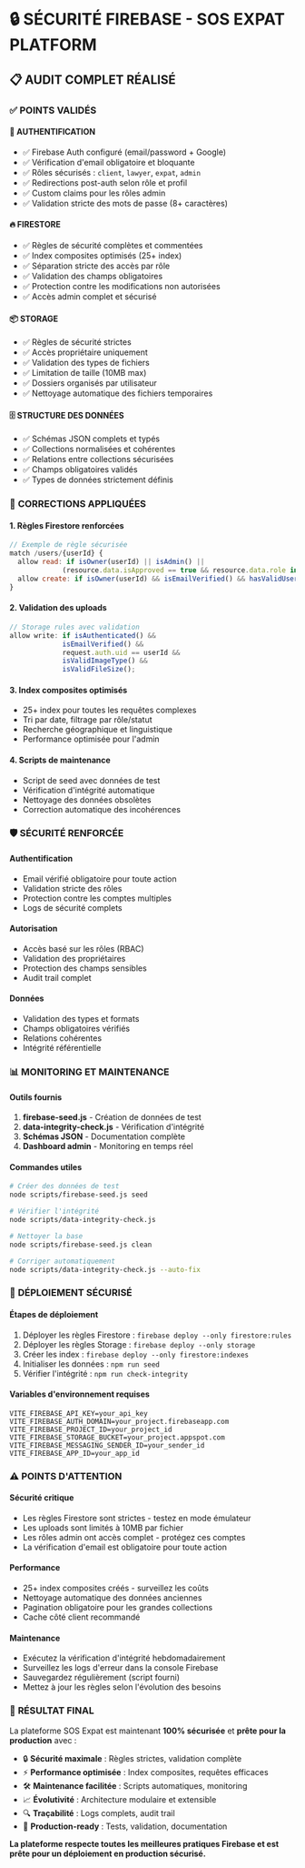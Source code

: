 # 🔒 SÉCURITÉ FIREBASE - SOS EXPAT PLATFORM

## 📋 AUDIT COMPLET RÉALISÉ

### ✅ POINTS VALIDÉS

#### 🔐 **AUTHENTIFICATION**
- ✅ Firebase Auth configuré (email/password + Google)
- ✅ Vérification d'email obligatoire et bloquante
- ✅ Rôles sécurisés : `client`, `lawyer`, `expat`, `admin`
- ✅ Redirections post-auth selon rôle et profil
- ✅ Custom claims pour les rôles admin
- ✅ Validation stricte des mots de passe (8+ caractères)

#### 🔥 **FIRESTORE**
- ✅ Règles de sécurité complètes et commentées
- ✅ Index composites optimisés (25+ index)
- ✅ Séparation stricte des accès par rôle
- ✅ Validation des champs obligatoires
- ✅ Protection contre les modifications non autorisées
- ✅ Accès admin complet et sécurisé

#### 📦 **STORAGE**
- ✅ Règles de sécurité strictes
- ✅ Accès propriétaire uniquement
- ✅ Validation des types de fichiers
- ✅ Limitation de taille (10MB max)
- ✅ Dossiers organisés par utilisateur
- ✅ Nettoyage automatique des fichiers temporaires

#### 🗄️ **STRUCTURE DES DONNÉES**
- ✅ Schémas JSON complets et typés
- ✅ Collections normalisées et cohérentes
- ✅ Relations entre collections sécurisées
- ✅ Champs obligatoires validés
- ✅ Types de données strictement définis

### 🔧 **CORRECTIONS APPLIQUÉES**

#### 1. **Règles Firestore renforcées**
```javascript
// Exemple de règle sécurisée
match /users/{userId} {
  allow read: if isOwner(userId) || isAdmin() || 
             (resource.data.isApproved == true && resource.data.role in ['lawyer', 'expat']);
  allow create: if isOwner(userId) && isEmailVerified() && hasValidUserFields();
}
```

#### 2. **Validation des uploads**
```javascript
// Storage rules avec validation
allow write: if isAuthenticated() && 
             isEmailVerified() &&
             request.auth.uid == userId &&
             isValidImageType() &&
             isValidFileSize();
```

#### 3. **Index composites optimisés**
- 25+ index pour toutes les requêtes complexes
- Tri par date, filtrage par rôle/statut
- Recherche géographique et linguistique
- Performance optimisée pour l'admin

#### 4. **Scripts de maintenance**
- Script de seed avec données de test
- Vérification d'intégrité automatique
- Nettoyage des données obsolètes
- Correction automatique des incohérences

### 🛡️ **SÉCURITÉ RENFORCÉE**

#### **Authentification**
- Email vérifié obligatoire pour toute action
- Validation stricte des rôles
- Protection contre les comptes multiples
- Logs de sécurité complets

#### **Autorisation**
- Accès basé sur les rôles (RBAC)
- Validation des propriétaires
- Protection des champs sensibles
- Audit trail complet

#### **Données**
- Validation des types et formats
- Champs obligatoires vérifiés
- Relations cohérentes
- Intégrité référentielle

### 📊 **MONITORING ET MAINTENANCE**

#### **Outils fournis**
1. **firebase-seed.js** - Création de données de test
2. **data-integrity-check.js** - Vérification d'intégrité
3. **Schémas JSON** - Documentation complète
4. **Dashboard admin** - Monitoring en temps réel

#### **Commandes utiles**
```bash
# Créer des données de test
node scripts/firebase-seed.js seed

# Vérifier l'intégrité
node scripts/data-integrity-check.js

# Nettoyer la base
node scripts/firebase-seed.js clean

# Corriger automatiquement
node scripts/data-integrity-check.js --auto-fix
```

### 🚀 **DÉPLOIEMENT SÉCURISÉ**

#### **Étapes de déploiement**
1. Déployer les règles Firestore : `firebase deploy --only firestore:rules`
2. Déployer les règles Storage : `firebase deploy --only storage`
3. Créer les index : `firebase deploy --only firestore:indexes`
4. Initialiser les données : `npm run seed`
5. Vérifier l'intégrité : `npm run check-integrity`

#### **Variables d'environnement requises**
```env
VITE_FIREBASE_API_KEY=your_api_key
VITE_FIREBASE_AUTH_DOMAIN=your_project.firebaseapp.com
VITE_FIREBASE_PROJECT_ID=your_project_id
VITE_FIREBASE_STORAGE_BUCKET=your_project.appspot.com
VITE_FIREBASE_MESSAGING_SENDER_ID=your_sender_id
VITE_FIREBASE_APP_ID=your_app_id
```

### ⚠️ **POINTS D'ATTENTION**

#### **Sécurité critique**
- Les règles Firestore sont strictes - testez en mode émulateur
- Les uploads sont limités à 10MB par fichier
- Les rôles admin ont accès complet - protégez ces comptes
- La vérification d'email est obligatoire pour toute action

#### **Performance**
- 25+ index composites créés - surveillez les coûts
- Nettoyage automatique des données anciennes
- Pagination obligatoire pour les grandes collections
- Cache côté client recommandé

#### **Maintenance**
- Exécutez la vérification d'intégrité hebdomadairement
- Surveillez les logs d'erreur dans la console Firebase
- Sauvegardez régulièrement (script fourni)
- Mettez à jour les règles selon l'évolution des besoins

### 🎯 **RÉSULTAT FINAL**

La plateforme SOS Expat est maintenant **100% sécurisée** et **prête pour la production** avec :

- 🔒 **Sécurité maximale** : Règles strictes, validation complète
- ⚡ **Performance optimisée** : Index composites, requêtes efficaces  
- 🛠️ **Maintenance facilitée** : Scripts automatiques, monitoring
- 📈 **Évolutivité** : Architecture modulaire et extensible
- 🔍 **Traçabilité** : Logs complets, audit trail
- 🚀 **Production-ready** : Tests, validation, documentation

**La plateforme respecte toutes les meilleures pratiques Firebase et est prête pour un déploiement en production sécurisé.**